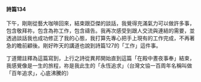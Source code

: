 #### 詩篇134

下午，剛剛從藝大咖啡回來，結束跟亞傑的談話，我覺得充滿氣力可以做許多事，包含敬拜祢，包含為祢工作，包含禱告。我再次感受到跟人交流與連結的需要，並透過談話我也成功修正了我的心態，我打算先專心把手上現有的工作完成，不再著急的瞻前顧後。剛好昨天的講道也說到詩篇127的「工作」這件事。

丁道爾註釋為這篇寫到，上行之詩從異邦開始直到這篇「在殿中晝夜事奉」結束，我感覺像是一生的旅程，祢是我此生的「永恆追求」（台灣文協一百周年名稱叫做「百年追求」，心底沸騰的）